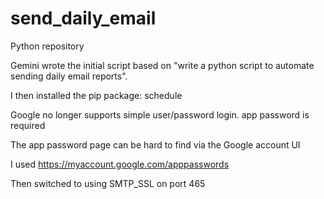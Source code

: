 # send_daily_email
Python repository

Gemini wrote the initial script based on "write a python script to automate sending daily email reports".

I then installed the pip package: schedule

Google no longer supports simple user/password login. app password is required

The app password page can be hard to find via the Google account UI

I used
https://myaccount.google.com/apppasswords

Then switched to using SMTP_SSL on port 465
